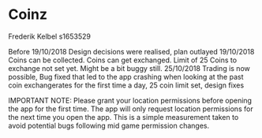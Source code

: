 # Coinz
Frederik Kelbel s1653529

Before 19/10/2018 Design decisions were realised, plan outlayed
19/10/2018 Coins can be collected. Coins can get exchanged. Limit of 25 Coins to exchange not set yet. Might be a bit buggy still.
25/10/2018 Trading is now possible, Bug fixed that led to the app crashing when looking at the past coin exchangerates for the first time a day, 25 coin limit set, design fixes


IMPORTANT NOTE: Please grant your location permissions before opening the app for the first time. The app will only request location permissions for the next time you open the app. This is a simple measurement taken to avoid potential bugs following mid game permission changes.
